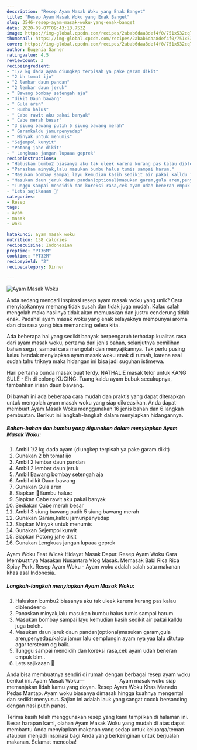 ```yaml
---
description: "Resep Ayam Masak Woku yang Enak Banget"
title: "Resep Ayam Masak Woku yang Enak Banget"
slug: 3546-resep-ayam-masak-woku-yang-enak-banget
date: 2020-09-07T09:43:13.753Z
image: https://img-global.cpcdn.com/recipes/2abab6daa8def4f0/751x532cq70/ayam-masak-woku-foto-resep-utama.jpg
thumbnail: https://img-global.cpcdn.com/recipes/2abab6daa8def4f0/751x532cq70/ayam-masak-woku-foto-resep-utama.jpg
cover: https://img-global.cpcdn.com/recipes/2abab6daa8def4f0/751x532cq70/ayam-masak-woku-foto-resep-utama.jpg
author: Eugenia Garner
ratingvalue: 4.5
reviewcount: 3
recipeingredient:
- "1/2 kg dada ayam diungkep terpisah ya pake garam dikit"
- "2 bh tomat ijo"
- "2 lembar daun pandan"
- "2 lembar daun jeruk"
- " Bawang bombay setengah aja"
- "dikit Daun bawang"
- " Gula aren"
- " Bumbu halus"
- " Cabe rawit aku pakai banyak"
- " Cabe merah besar"
- "3 siung bawang putih 5 siung bawang merah"
- " Garamkaldu jamurpenyedap"
- " Minyak untuk menumis"
- "Sejempol kunyit"
- "Potong jahe dikit"
- " Lengkuas jangan lupaaa geprek"
recipeinstructions:
- "Haluskan bumbu2 biasanya aku tak uleek karena kurang pas kalau diblendeer☺"
- "Panaskan minyak,lalu masukan bumbu halus tumis sampai harum."
- "Masukan bombay sampai layu kemudian kasih sedikit air pakai kalldu juga boleh.."
- "Masukan daun jeruk daun pandan(optional)masukan garam,gula aren,penyedap/kaldu jamur lalu cemplungin ayam nya yaa lalu ditutup agar tersteam dg baik."
- "Tunggu sampai mendidih dan koreksi rasa,cek ayam udah beneran empuk blm.."
- "Lets sajikaaan 🤩"
categories:
- Resep
tags:
- ayam
- masak
- woku

katakunci: ayam masak woku 
nutrition: 138 calories
recipecuisine: Indonesian
preptime: "PT36M"
cooktime: "PT32M"
recipeyield: "2"
recipecategory: Dinner

---
```



![Ayam Masak Woku](https://img-global.cpcdn.com/recipes/2abab6daa8def4f0/751x532cq70/ayam-masak-woku-foto-resep-utama.jpg)

Anda sedang mencari inspirasi resep ayam masak woku yang unik? Cara menyiapkannya memang tidak susah dan tidak juga mudah. Kalau salah mengolah maka hasilnya tidak akan memuaskan dan justru cenderung tidak enak. Padahal ayam masak woku yang enak selayaknya mempunyai aroma dan cita rasa yang bisa memancing selera kita.

Ada beberapa hal yang sedikit banyak berpengaruh terhadap kualitas rasa dari ayam masak woku, pertama dari jenis bahan, selanjutnya pemilihan bahan segar, sampai cara mengolah dan menyajikannya. Tak perlu pusing kalau hendak menyiapkan ayam masak woku enak di rumah, karena asal sudah tahu triknya maka hidangan ini bisa jadi suguhan istimewa.

Hari pertama bunda masak buat ferdy. NATHALIE masak telor untuk KANG SULE - Eh di colong KUCING. Tuang kaldu ayam bubuk secukupnya, tambahkan irisan daun bawang.


Di bawah ini ada beberapa cara mudah dan praktis yang dapat diterapkan untuk mengolah ayam masak woku yang siap dikreasikan. Anda dapat membuat Ayam Masak Woku menggunakan 16 jenis bahan dan 6 langkah pembuatan. Berikut ini langkah-langkah dalam menyiapkan hidangannya.

<!--inarticleads1-->

##### Bahan-bahan dan bumbu yang digunakan dalam menyiapkan Ayam Masak Woku:

1. Ambil 1/2 kg dada ayam (diungkep terpisah ya pake garam dikit)
1. Gunakan 2 bh tomat ijo
1. Ambil 2 lembar daun pandan
1. Ambil 2 lembar daun jeruk
1. Ambil  Bawang bombay setengah aja
1. Ambil dikit Daun bawang
1. Gunakan  Gula aren
1. Siapkan  🍒Bumbu halus:
1. Siapkan  Cabe rawit aku pakai banyak
1. Sediakan  Cabe merah besar
1. Ambil 3 siung bawang putih 5 siung bawang merah
1. Gunakan  Garam,kaldu jamur/penyedap
1. Siapkan  Minyak untuk menumis
1. Gunakan Sejempol kunyit
1. Siapkan Potong jahe dikit
1. Gunakan  Lengkuas jangan lupaaa geprek


Ayam Woku Feat Wicak Hidayat Masak Dapur. Resep Ayam Woku Cara Membuatnya Masakan Nusantara Vlog Masak. Memasak Babi Rica Rica Spicy Pork. Resep Ayam Woku - Ayam woku adalah salah satu makanan khas asal Indonesia. 

<!--inarticleads2-->

##### Langkah-langkah menyiapkan Ayam Masak Woku:

1. Haluskan bumbu2 biasanya aku tak uleek karena kurang pas kalau diblendeer☺
1. Panaskan minyak,lalu masukan bumbu halus tumis sampai harum.
1. Masukan bombay sampai layu kemudian kasih sedikit air pakai kalldu juga boleh..
1. Masukan daun jeruk daun pandan(optional)masukan garam,gula aren,penyedap/kaldu jamur lalu cemplungin ayam nya yaa lalu ditutup agar tersteam dg baik.
1. Tunggu sampai mendidih dan koreksi rasa,cek ayam udah beneran empuk blm..
1. Lets sajikaaan 🤩


Anda bisa membuatnya sendiri di rumah dengan berbagai resep ayam woku berikut ini. Ayam Masak Woku—⠀⠀⠀⠀⠀⠀⠀⠀⠀ Ayam masak woku siap memanjakan lidah kamu yang doyan. Resep Ayam Woku Khas Manado Pedas Mantap. Ayam woku biasanya dimasak hingga kuahnya mengental dan sedikit menyusut. Sajian ini adalah lauk yang sangat cocok bersanding dengan nasi putih panas. 

Terima kasih telah menggunakan resep yang kami tampilkan di halaman ini. Besar harapan kami, olahan Ayam Masak Woku yang mudah di atas dapat membantu Anda menyiapkan makanan yang sedap untuk keluarga/teman ataupun menjadi inspirasi bagi Anda yang berkeinginan untuk berjualan makanan. Selamat mencoba!
